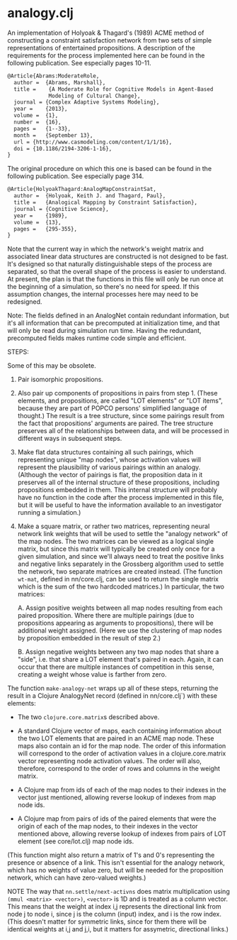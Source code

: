 analogy.clj
=======

An implementation of Holyoak & Thagard's (1989) ACME method
of constructing a constraint satisfaction network from two sets
of simple representations of entertained propositions.
A description of the requirements for the process implemented
here can be found in the following publication.  See especially
pages 10-11.

```latex
@Article{Abrams:ModerateRole,
  author =	{Abrams, Marshall},
  title =    {A Moderate Role for Cognitive Models in Agent-Based
             Modeling of Cultural Change},
  journal =	{Complex Adaptive Systems Modeling},
  year =	{2013},
  volume =	{1},
  number =	{16},
  pages =	{1--33},
  month =	{September 13},
  url =	{http://www.casmodeling.com/content/1/1/16},
  doi =	{10.1186/2194-3206-1-16},
}
```

The original procedure on which this one is based can be found in
the following publication.  See especially page 314.

```latex
@Article{HolyoakThagard:AnalogMapConstraintSat,
  author =	{Holyoak, Keith J. and Thagard, Paul},
  title =	{Analogical Mapping by Constraint Satisfaction},
  journal =	{Cognitive Science},
  year =	{1989},
  volume =	{13},
  pages =	{295-355},
}
```

Note that the current way in which the network's weight matrix and 
associated linear data structures are constructed is not designed
to be fast.  It's designed so that naturally distinguishable steps
of the process are separated, so that the overall shape of the
process is easier to understand.  At present, the plan is that
the functions in this file will only be run once at the beginning
of a simulation, so there's no need for speed.  If this assumption
changes, the internal processes here may need to be redesigned.

Note: The fields defined in an AnalogNet contain redundant information,
but it's all information that can be precomputed at initialization time,
and that will only be read during simulation run time.  Having the
redundant, precomputed fields makes runtime code simple and efficient.

STEPS:

Some of this may be obsolete.

1. Pair isomorphic propositions.

2. Also pair up components of propositions in pairs from step 1.
   (These elements, and propositions, are called "LOT elements"
   or "LOT items", because they are part of POPCO persons'
   simplified language of thought.)
   The result is a tree structure, since some pairings result from
   the fact that propositions' arguments are paired.  The tree
   structure preserves all of the relationships between data, and
   will be processed in different ways in subsequent steps.

3. Make flat data structures containing all such pairings, which 
   representing unique "map nodes", whose activation values will 
   represent the plausibility of various pairings within an analogy.
   (Although the vector of pairings is flat, the proposition data
   in it preserves all of the internal structure of these
   propositions, including propositions embedded in them.  This
   internal structure will probably have no function in the code
   after the process implemented in this file, but it will be
   useful to have the information available to an investigator
   running a simulation.)

4. Make a square matrix, or rather two matrices, representing neural
   network link weights that will be used to settle the "analogy
   network" of the map nodes.  The two matrices can be viewed as a
   logical single matrix, but since this matrix will typically be
   created only once for a given simulation, and since we'll always 
   need to treat the positive links and negative links separately
   in the Grossberg algorithm used to settle the network, two separate
   matrices are created instead.  (The function `wt-mat`, defined in
   nn/core.clj, can be used to return the single matrix which is the sum
   of the two hardcoded matrices.)  In particular, the two matrices:

    A. Assign positive weights between all map nodes resulting from
       each paired proposition.  Where there are multiple pairings
       (due to propositions appearing as arguments to propositions),
       there will be additional weight assigned.  (Here we use the
       clustering of map nodes by proposition embedded in the result of 
       step 2.)
    
    B. Assign negative weights between any two map nodes that share
       a "side", i.e. that share a LOT element that's paired in each.  Again,
       it can occur that there are multiple instances of competition in
       this sense, creating a weight whose value is farther from zero.

The function `make-analogy-net` wraps up all of these steps, returning
the result in a Clojure AnalogyNet record (defined in nn/core.clj`) with 
these elements: 

* The two `clojure.core.matrix`s described above.

* A standard Clojure vector of maps, each containing information about
  the two LOT elements that are paired in an ACME map node.  These maps
  also contain an id for the map node.  The order of this information
  will correspond to the order of activation values in a
  clojure.core.matrix vector representing node activation values.  The
  order will also, therefore, correspond to the order of rows and
  columns in the weight matrix.

* A Clojure map from ids of each of the map nodes to their indexes in
  the vector just mentioned, allowing reverse lookup of indexes from
  map node ids.

* A Clojure map from pairs of ids of the paired elements that were the
  origin of each of the map nodes, to their indexes in the vector 
  mentioned above, allowing reverse lookup of indexes from pairs of 
  LOT element (see core/lot.clj) map node ids.

(This function might also return a matrix of 1's and 0's representing
the presence or absence of a link.  This isn't essential for the analogy
network, which has no weights of value zero, but will be needed for
the proposition network, which can have zero-valued weights.)


NOTE The way that `nn.settle/next-activns` does matrix multiplication
using `(mmul <matrix> <vector>)`, `<vector>` is 1D and is treated as a
column vector.  This means that the weight at index i,j represents the
directional link from node j to node i, since j is the column (input)
index, and i is the row index.  (This doesn't matter for symmetric
links, since for them there will be identical weights at i,j and j,i,
but it matters for assymetric, directional links.)


